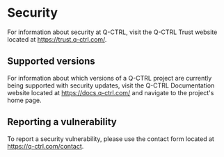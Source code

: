 # Security

For information about security at Q-CTRL, visit the Q-CTRL Trust website located at https://trust.q-ctrl.com/.

## Supported versions

For information about which versions of a Q-CTRL project are currently being supported with security updates, visit the Q-CTRL Documentation website located at https://docs.q-ctrl.com/ and navigate to the project's home page.

## Reporting a vulnerability

To report a security vulnerability, please use the contact form located at https://q-ctrl.com/contact.
